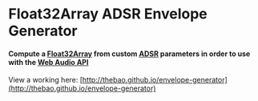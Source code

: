 # Float32Array ADSR Envelope Generator

#### Compute a [Float32Array](http://developer.mozilla.org/en-US/docs/Web/JavaScript/Reference/Global_Objects/Float32Array "What's this?") from custom [ADSR](http://en.wikiaudio.org/ADSR_envelope "What's this?") parameters in order to use with the [Web Audio API](http://developer.mozilla.org/en-US/docs/Web/API/Web_Audio_API "What's this?")
View a working here: [http://thebao.github.io/envelope-generator](http://thebao.github.io/envelope-generator)
